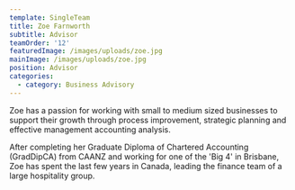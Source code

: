 ```yaml
---
template: SingleTeam
title: Zoe Farnworth
subtitle: Advisor
teamOrder: '12'
featuredImage: /images/uploads/zoe.jpg
mainImage: /images/uploads/zoe.jpg
position: Advisor
categories:
  - category: Business Advisory
---
```

Zoe has a passion for working with small to medium sized businesses to support their growth through process improvement, strategic planning and effective management accounting analysis. 

After completing her Graduate Diploma of Chartered Accounting (GradDipCA) from CAANZ and working for one of the 'Big 4' in Brisbane, Zoe has spent the last few years in Canada, leading the finance team of a large hospitality group.
